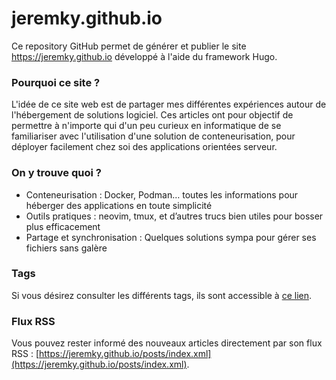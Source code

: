 # jeremky.github.io

Ce repository GitHub permet de générer et publier le site https://jeremky.github.io développé à l'aide du framework Hugo.

### Pourquoi ce site ?

L'idée de ce site web est de partager mes différentes expériences autour de l'hébergement de solutions logiciel. Ces articles ont pour objectif de permettre à n'importe qui d'un peu curieux en informatique de se familiariser avec l'utilisation d'une solution de conteneurisation, pour déployer facilement chez soi des applications orientées serveur.

### On y trouve quoi ?

- Conteneurisation : Docker, Podman… toutes les informations pour héberger des applications en toute simplicité
- Outils pratiques : neovim, tmux, et d’autres trucs bien utiles pour bosser plus efficacement
- Partage et synchronisation : Quelques solutions sympa pour gérer ses fichiers sans galère

### Tags

Si vous désirez consulter les différents tags, ils sont accessible à [ce lien](https://jeremky.github.io/tags).

### Flux RSS

Vous pouvez rester informé des nouveaux articles directement par son flux RSS : [https://jeremky.github.io/posts/index.xml](https://jeremky.github.io/posts/index.xml).
